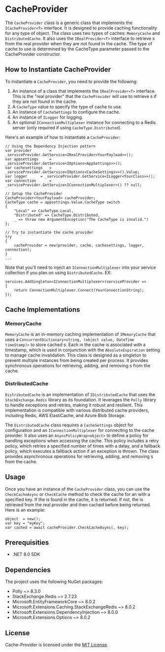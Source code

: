 # CacheProvider

The `CacheProvider` class is a generic class that implements the `ICacheProvider<T>` interface. It is designed to provide caching functionality for any type of object. The class uses two types of caches: `MemoryCache` and `DistributedCache`. It also uses the `IRealProvider<T>` interface to retrieve s from the real provider when they are not found in the cache. The type of cache to use is determined by the CacheType parameter passed to the CacheProvider constructor.

## How to Instantiate CacheProvider

To instantiate a `CacheProvider`, you need to provide the following:

1. An instance of a class that implements the `IRealProvider<T>` interface. This is the "real provider" that the `CacheProvider` will use to retrieve s if they are not found in the cache.
2. A `CacheType` value to specify the type of cache to use.
3. An instance of `CacheSettings` to configure the cache.
4. An instance of `ILogger` for logging.
5. An optional `IConnectionMultiplexer` instance for connecting to a Redis server (only required if using `CacheType.Distributed`).

Here's an example of how to instantiate a `CacheProvider`:

```
// Using the Dependency Injection pattern
var provider		= _serviceProvider.GetService<IRealProvider<YourPayload>>();
var appsettings 	= _serviceProvider.GetService<IOptions<AppSettings>>();
var cachesettings	= _serviceProvider.GetService<IOptions<CacheSettings>>().Value;
var logger		= _serviceProvider.GetService<ILogger<YourClass>>();
var connection		= _serviceProvider.GetService<IConnectionMultiplexer>() ?? null;

// Setup the CacheProvider
CacheProvider<YourPayload> cacheProvider;
CacheType cache = appsettings.Value.CacheType switch
{
    "Local" => CacheType.Local,
    "Distributed" => CacheType.Distributed,
    _ => throw new ArgumentException("The CacheType is invalid.")
};

// Try to instantiate the cache provider
try
{
    cacheProvider = new(provider, cache, cachesettings, logger, connection);
}
...
```

Note that you'll need to inject an `IConnectionMultiplexer` into your service collection if you plan on using `DistributedCache`. EX:

```
services.AddSingleton<IConnectionMultiplexer>(serviceProvider =>
{
	return ConnectionMultiplexer.Connect(YourConnectionString);
});
```

## Cache Implementations

### MemoryCache

`MemoryCache` is an in-memory caching implementation of `IMemoryCache` that uses a `ConcurrentDictionary<string, (object value, DateTime timeStamp)>` to store cached s. Each  in the cache is associated with a timestamp, which is used in conjunction with the `AbsoluteExpiration` setting to manage cache invalidation. This class is designed as a singleton to prevent multiple instances from being created per process. It provides synchronous operations for retrieving, adding, and removing s from the cache.

### DistributedCache

`DistributedCache` is an implementation of `IDistributedCache` that uses the `StackExchange.Redis` library as its foundation. It leverages the `Polly` library to handle exceptions and retries, making it robust and resilient. This implementation is compatible with various distributed cache providers, including Redis, AWS ElastiCache, and Azure Blob Storage.

The `DistributedCache` class requires a `CacheSettings` object for configuration and an `IConnectionMultiplexer` for connecting to the cache provider. It also uses an `AsyncPolicyWrap<object>` to define a policy for handling exceptions when accessing the cache. This policy includes a retry policy, which retries a specified number of times with a delay, and a fallback policy, which executes a fallback action if an exception is thrown. The class provides asynchronous operations for retrieving, adding, and removing s from the cache.

## Usage

Once you have an instance of the `CacheProvider` class, you can use the `CheckCacheAsync` or `CheckCache` method to check the cache for an  with a specified key. If the  is found in the cache, it is returned. If not, the  is retrieved from the real provider and then cached before being returned. Here is an example:

```
object  = new();
var key = "myKey";
var cached = await cacheProvider.CheckCacheAsync(, key);
```

## Prerequisities

- .NET 8.0 SDK

## Dependencies

The project uses the following NuGet packages:
- Polly ~> 8.3.0
- StackExchange.Redis ~> 2.7.23
- Microsoft.EntityFrameworkCore ~> 8.0.2
- Microsoft.Extensions.Caching.StackExchangeRedis ~> 8.0.2
- Microsoft.Extensions.DependencyInjection ~> 8.0.0
- Microsoft.Extensions.Options ~> 8.0.2

## License

Cache-Provider is licensed under the [MIT License](https://opensource.org/licenses/MIT).
